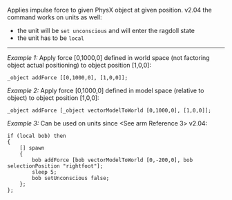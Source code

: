 Applies impulse force to given PhysX object at given position.
 v2.04 the command works on units as well:
* the unit will be `set unconscious` and will enter the ragdoll state
* the unit has to be `local`


---
*Example 1:*
Apply force [0,1000,0] defined in world space (not factoring object actual positioning) to object position [1,0,0]:

```sqf
_object addForce [[0,1000,0], [1,0,0]];
```

*Example 2:*
Apply force [0,1000,0] defined in model space (relative to object) to object position [1,0,0]:

```sqf
_object addForce [_object vectorModelToWorld [0,1000,0], [1,0,0]];
```

*Example 3:*
Can be used on units since <See arm Reference 3> v2.04:

```sqf
if (local bob) then
{
	[] spawn 
	{
		bob addForce [bob vectorModelToWorld [0,-200,0], bob selectionPosition "rightfoot"];
		sleep 5;
		bob setUnconscious false;
	};
};
```